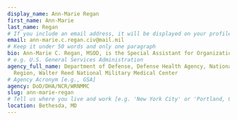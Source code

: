 ```yaml
---
display_name: Ann-Marie Regan
first_name: Ann-Marie
last_name: Regan
# If you include an email address, it will be displayed on your profile page
email: ann-marie.c.regan.civ@mail.mil
# Keep it under 50 words and only one paragraph
bio: Ann-Marie C. Regan, MSOD, is the Special Assistant for Organizational Development at the Walter Reed National Military Medical Center, Bethesda, MD. She plans and designs strategy development and implementation, leads change management and process improvement efforts, coaches executives and teams, and organizes engaging retreats. She supports senior military healthcare leaders in the National Capital Region in complex systems change and through transitions.
# e.g. U.S. General Services Administration
agency_full_name: Department of Defense, Defense Health Agency, National Capital
  Region, Walter Reed National Military Medical Center
# Agency Acronym [e.g., GSA]
agency: DoD/DHA/NCR/WRNMMC
slug: ann-marie-regan
# Tell us where you live and work [e.g. 'New York City' or 'Portland, OR']
location: Bethesda, MD
---
```

